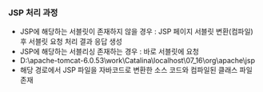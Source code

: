 ### JSP 처리 과정
* JSP에 해당하는 서블릿이 존재하지 않을 경우 : JSP 페이지 서블릿 변환(컴파일) 후 서블릿 요청 처리 결과 응답 생성
* JSP에 해당하는 서블리싱 존재하는 경우 : 바로 서블릿에 요청
* D:\apache-tomcat-6.0.53\work\Catalina\localhost\07_16\org\apache\jsp
* 해당 경로에서 JSP 파일을 자바코드로 변환한 소스 코드와 컴파일된 클래스 파일 존재
